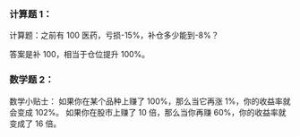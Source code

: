 ### 计算题 1：

计算题：之前有 100 医药，亏损-15%，补仓多少能到-8%？

答案是补 100，相当于仓位提升 100%。

### 数学题 2：

数学小贴士：
如果你在某个品种上赚了 100%，那么当它再涨 1%，你的收益率就会变成 102%。
如果你在股市上赚了 10 倍，那么当你再赚 60%，你的收益率就变成了 16 倍。
